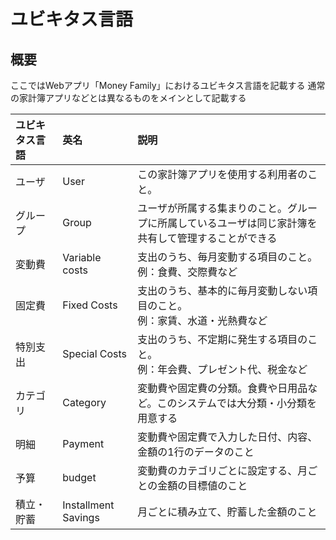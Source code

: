# ユビキタス言語

## 概要
ここではWebアプリ「Money Family」におけるユビキタス言語を記載する
通常の家計簿アプリなどとは異なるものをメインとして記載する

|ユビキタス言語|英名|説明|
|:---|:---|:---|
|ユーザ|User|この家計簿アプリを使用する利用者のこと。|
|グループ|Group|ユーザが所属する集まりのこと。グループに所属しているユーザは同じ家計簿を共有して管理することができる|
|変動費|Variable costs|支出のうち、毎月変動する項目のこと。<br>例：食費、交際費など|
|固定費|Fixed Costs|支出のうち、基本的に毎月変動しない項目のこと。<br>例：家賃、水道・光熱費など|
|特別支出|Special Costs|支出のうち、不定期に発生する項目のこと。<br>例：年会費、プレゼント代、税金など|
|カテゴリ|Category|変動費や固定費の分類。食費や日用品など。このシステムでは大分類・小分類を用意する|
|明細|Payment|変動費や固定費で入力した日付、内容、金額の1行のデータのこと|
|予算|budget|変動費のカテゴリごとに設定する、月ごとの金額の目標値のこと|
|積立・貯蓄|Installment Savings|月ごとに積み立て、貯蓄した金額のこと|